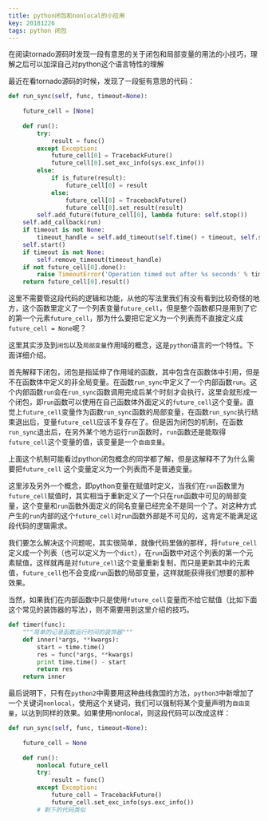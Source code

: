 ```yaml
---
title: python闭包和nonlocal的小应用
key: 20181226
tags: python 闭包
---
```


在阅读tornado源码时发现一段有意思的关于闭包和局部变量的用法的小技巧，理解之后可以加深自己对python这个语言特性的理解
<!--more-->

最近在看tornado源码的时候，发现了一段挺有意思的代码：
```python
def run_sync(self, func, timeout=None):
    
    future_cell = [None]
    
    def run():
        try:
            result = func()
        except Exception:
            future_cell[0] = TracebackFuture()
            future_cell[0].set_exc_info(sys.exc_info())
        else:
            if is_future(result):
                future_cell[0] = result
            else:
                future_cell[0] = TracebackFuture()
                future_cell[0].set_result(result)
        self.add_future(future_cell[0], lambda future: self.stop())
    self.add_callback(run)
    if timeout is not None:
        timeout_handle = self.add_timeout(self.time() + timeout, self.stop)
    self.start()
    if timeout is not None:
        self.remove_timeout(timeout_handle)
    if not future_cell[0].done():
        raise TimeoutError('Operation timed out after %s seconds' % timeout)
    return future_cell[0].result()
```

这里不需要管这段代码的逻辑和功能，从他的写法里我们有没有看到比较奇怪的地方，这个函数里定义了一个列表变量`future_cell`，但是整个函数都只是用到了它的第一个元素`future_cell`，那为什么要把它定义为一个列表而不直接定义成`future_cell = None`呢？

这里其实涉及到`闭包`以及`局部变量`作用域的概念，这是`python`语言的一个特性。下面详细介绍。

首先解释下闭包，闭包是指延伸了作用域的函数，其中包含在函数体中引用，但是不在函数体中定义的非全局变量。在函数`run_sync`中定义了一个内部函数`run`。这个内部函数`run`会在`run_sync`函数调用完成后某个时刻才会执行，这里会就形成一个闭包，即`run`函数可以使用在自己函数体外面定义的`future_cell`这个变量。直觉上`future_cell`变量作为函数`run_sync`函数的局部变量，在函数`run_sync`执行结束退出后，变量`future_cell`应该不复存在了。但是因为闭包的机制，在函数`run_sync`退出后，在另外某个地方运行`run`函数时，`run`函数还是能取得`future_cell`这个变量的值，该变量是一个`自由变量`。

上面这个机制可能看过python闭包概念的同学都了解，但是这解释不了为什么需要把`future_cell` 这个变量定义为一个列表而不是普通变量。

这里涉及另外一个概念，即python变量在赋值时定义，当我们在`run`函数里为`future_cell`赋值时，其实相当于重新定义了一个只在`run`函数中可见的局部变量，这个变量和`run`函数外面定义的同名变量已经完全不是同一个了。对这种方式产生的`run`内部的这个`future_cell`对`run`函数外部是不可见的，这肯定不能满足这段代码的逻辑需求。

我们要怎么解决这个问题呢，其实很简单，就像代码里做的那样，将`future_cell`定义成一个列表（也可以定义为一个`dict`），在`run`函数中对这个列表的第一个元素赋值，这样就再是对`future_cell`这个变量重新复制，而只是更新其中的元素值，`future_cell`也不会变成`run`函数的局部变量，这样就能获得我们想要的那种效果。

当然，如果我们在内部函数中只是使用`future_cell`变量而不给它赋值（比如下面这个常见的装饰器的写法），则不需要用到这里介绍的技巧。

```python
def timer(func):
    """简单的记录函数运行时间的装饰器"""
    def inner(*args, **kwargs):
        start = time.time()
        res = func(*args, **kwargs)
        print time.time() - start
        return res
    return inner
```



最后说明下，只有在`python2`中需要用这种曲线救国的方法，`python3`中新增加了一个关键词`nonlocal`，使用这个关键词，我们可以强制将某个变量声明为`自由变量`，以达到同样的效果。如果使用nonlocal，则这段代码可以改成这样：

```python
def run_sync(self, func, timeout=None):
    
    future_cell = None
    
    def run():
        nonlocal future_cell
        try:
            result = func()
        except Exception:
            future_cell = TracebackFuture()
            future_cell.set_exc_info(sys.exc_info())
        # 剩下的代码类似
```


